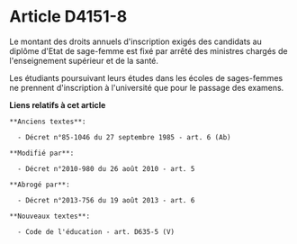 # Article D4151-8

Le montant des droits annuels d'inscription exigés des candidats au diplôme d'Etat de sage-femme est fixé par arrêté des
ministres chargés de l'enseignement supérieur et de la santé.

Les étudiants poursuivant leurs études dans les écoles de sages-femmes ne prennent d'inscription à l'université que pour le
passage des examens.

**Liens relatifs à cet article**

	**Anciens textes**:

	  - Décret n°85-1046 du 27 septembre 1985 - art. 6 (Ab)

	**Modifié par**:

	  - Décret n°2010-980 du 26 août 2010 - art. 5

	**Abrogé par**:

	  - Décret n°2013-756 du 19 août 2013 - art. 6

	**Nouveaux textes**:

	  - Code de l'éducation - art. D635-5 (V)
